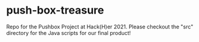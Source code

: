 # push-box-treasure
Repo for the Pushbox Project at Hack(H)er 2021. Please checkout the "src" directory for the Java scripts for our final product!
